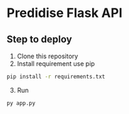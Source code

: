 # Predidise Flask API

## Step to deploy

1. Clone this repository
2. Install requirement use pip
```bash
pip install -r requirements.txt
```
3. Run
```bash
py app.py
```